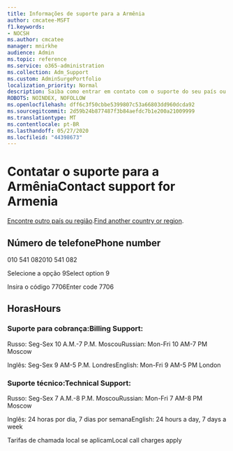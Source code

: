 ```yaml
---
title: Informações de suporte para a Armênia
author: cmcatee-MSFT
f1.keywords:
- NOCSH
ms.author: cmcatee
manager: mnirkhe
audience: Admin
ms.topic: reference
ms.service: o365-administration
ms.collection: Adm_Support
ms.custom: AdminSurgePortfolio
localization_priority: Normal
description: Saiba como entrar em contato com o suporte do seu país ou região.
ROBOTS: NOINDEX, NOFOLLOW
ms.openlocfilehash: dff6c3f50cbbe5399807c53a66803dd960dcda92
ms.sourcegitcommit: 2d59b24b877487f3b84aefdc7b1e200a21009999
ms.translationtype: MT
ms.contentlocale: pt-BR
ms.lasthandoff: 05/27/2020
ms.locfileid: "44398673"
---
```

# <a name="contact-support-for-armenia"></a><span data-ttu-id="95899-103">Contatar o suporte para a Armênia</span><span class="sxs-lookup"><span data-stu-id="95899-103">Contact support for Armenia</span></span>

<span data-ttu-id="95899-104">[Encontre outro país ou região](../contact-support-for-business-products.md).</span><span class="sxs-lookup"><span data-stu-id="95899-104">[Find another country or region](../contact-support-for-business-products.md).</span></span>

## <a name="phone-number"></a><span data-ttu-id="95899-105">Número de telefone</span><span class="sxs-lookup"><span data-stu-id="95899-105">Phone number</span></span>
<span data-ttu-id="95899-106">010 541 082</span><span class="sxs-lookup"><span data-stu-id="95899-106">010 541 082</span></span>

<span data-ttu-id="95899-107">Selecione a opção 9</span><span class="sxs-lookup"><span data-stu-id="95899-107">Select option 9</span></span>

<span data-ttu-id="95899-108">Insira o código 7706</span><span class="sxs-lookup"><span data-stu-id="95899-108">Enter code 7706</span></span>

## <a name="hours"></a><span data-ttu-id="95899-109">Horas</span><span class="sxs-lookup"><span data-stu-id="95899-109">Hours</span></span>
### <a name="billing-support"></a><span data-ttu-id="95899-110">Suporte para cobrança:</span><span class="sxs-lookup"><span data-stu-id="95899-110">Billing Support:</span></span>

<span data-ttu-id="95899-111">Russo: Seg-Sex 10 A.M.-7 P.M. Moscou</span><span class="sxs-lookup"><span data-stu-id="95899-111">Russian: Mon-Fri 10 AM-7 PM Moscow</span></span>

<span data-ttu-id="95899-112">Inglês: Seg-Sex 9 AM-5 P.M. Londres</span><span class="sxs-lookup"><span data-stu-id="95899-112">English: Mon-Fri 9 AM-5 PM London</span></span>

### <a name="technical-support"></a><span data-ttu-id="95899-113">Suporte técnico:</span><span class="sxs-lookup"><span data-stu-id="95899-113">Technical Support:</span></span>

<span data-ttu-id="95899-114">Russo: Seg-Sex 7 A.M.-8 P.M. Moscou</span><span class="sxs-lookup"><span data-stu-id="95899-114">Russian: Mon-Fri 7 AM-8 PM Moscow</span></span>

<span data-ttu-id="95899-115">Inglês: 24 horas por dia, 7 dias por semana</span><span class="sxs-lookup"><span data-stu-id="95899-115">English: 24 hours a day, 7 days a week</span></span>

<span data-ttu-id="95899-116">Tarifas de chamada local se aplicam</span><span class="sxs-lookup"><span data-stu-id="95899-116">Local call charges apply</span></span>
